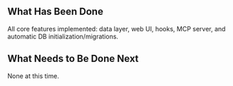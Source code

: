 ## What Has Been Done
All core features implemented: data layer, web UI, hooks, MCP server, and automatic DB initialization/migrations.

## What Needs to Be Done Next
None at this time.

